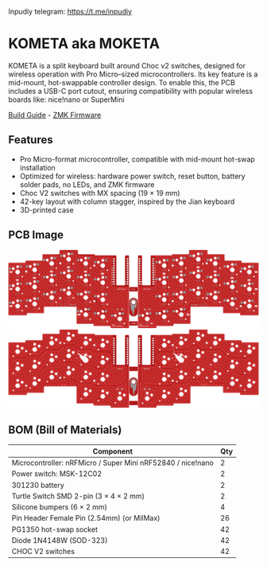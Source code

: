 Inpudiy telegram: https://t.me/inpudiy

# KOMETA aka MOKETA

KOMETA is a split keyboard built around Choc v2 switches, designed for wireless operation with Pro Micro–sized microcontrollers. Its key feature is a mid-mount, hot-swappable controller design. To enable this, the PCB includes a USB-C port cutout, ensuring compatibility with popular wireless boards like: nice!nano or SuperMini

[Build Guide](https://github.com/inpudiy/KOMETA/blob/main/doc/buildguide.md) - [ZMK Firmware](https://github.com/inpudiy/kometa-zmk-config/releases/tag/release)

## Features

- Pro Micro-format microcontroller, compatible with mid-mount hot-swap installation
- Optimized for wireless: hardware power switch, reset button, battery solder pads, no LEDs, and ZMK firmware
- Choc V2 switches with MX spacing (19 × 19 mm)
- 42-key layout with column stagger, inspired by the Jian keyboard 
- 3D-printed case

## PCB Image

![Bottom](https://raw.githubusercontent.com/inpudiy/KOMETA/refs/heads/main/image/pcb/bottom.png)
![Top](https://raw.githubusercontent.com/inpudiy/KOMETA/refs/heads/main/image/pcb/top.png)


## BOM (Bill of Materials)

| Component                                                    | Qty |
| ------------------------------------------------------------ | --- |
| Microcontroller: nRFMicro / Super Mini nRF52840 / nice!nano  | 2   |
| Power switch: MSK-12C02                                      | 2   |
| 301230 battery                                               | 2   |
| Turtle Switch SMD 2-pin (3 × 4 × 2 mm)                       | 2   |
| Silicone bumpers (6 × 2 mm)                                  | 4   |
| Pin Header Female Pin (2.54mm) (or MilMax)                   | 26  | 
| PG1350 hot-swap socket                                       | 42  |
| Diode 1N4148W (SOD-323)                                      | 42  |
| CHOC V2 switches                                             | 42  |
